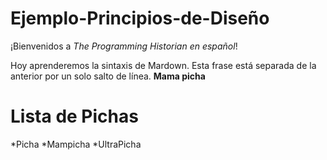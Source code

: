 # Ejemplo-Principios-de-Diseño
¡Bienvenidos a *The Programming Historian en español*!

Hoy aprenderemos la sintaxis de Mardown. Esta frase está separada de la anterior por un solo salto de línea.
**Mama picha**

# Lista de Pichas
*Picha
  *Mampicha
  *UltraPicha
